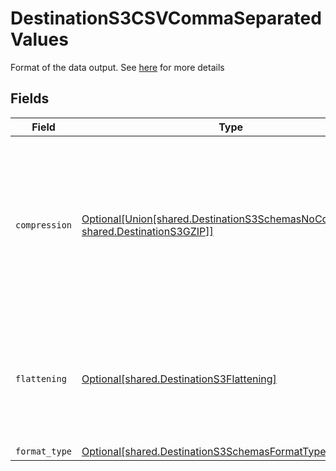 # DestinationS3CSVCommaSeparatedValues

Format of the data output. See <a href="https://docs.airbyte.com/integrations/destinations/s3/#supported-output-schema">here</a> for more details


## Fields

| Field                                                                                                                                          | Type                                                                                                                                           | Required                                                                                                                                       | Description                                                                                                                                    |
| ---------------------------------------------------------------------------------------------------------------------------------------------- | ---------------------------------------------------------------------------------------------------------------------------------------------- | ---------------------------------------------------------------------------------------------------------------------------------------------- | ---------------------------------------------------------------------------------------------------------------------------------------------- |
| `compression`                                                                                                                                  | [Optional[Union[shared.DestinationS3SchemasNoCompression, shared.DestinationS3GZIP]]](../../models/shared/destinations3compression.md)         | :heavy_minus_sign:                                                                                                                             | Whether the output files should be compressed. If compression is selected, the output filename will have an extra extension (GZIP: ".csv.gz"). |
| `flattening`                                                                                                                                   | [Optional[shared.DestinationS3Flattening]](../../models/shared/destinations3flattening.md)                                                     | :heavy_minus_sign:                                                                                                                             | Whether the input json data should be normalized (flattened) in the output CSV. Please refer to docs for details.                              |
| `format_type`                                                                                                                                  | [Optional[shared.DestinationS3SchemasFormatType]](../../models/shared/destinations3schemasformattype.md)                                       | :heavy_minus_sign:                                                                                                                             | N/A                                                                                                                                            |